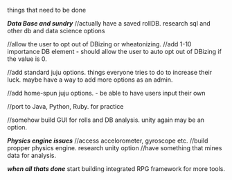 things that need to be done

***Data Base and sundry***
//actually have a saved rollDB.
	research sql and other db and data science options

//allow the user to opt out of DBizing or wheatonizing.
//add 1-10 importance DB element - 
	should allow the user to auto opt out of DBizing if the value is 0.

//add standard juju options. 
	things everyone tries to do to increase their luck.
	maybe have a way to add more options as an admin.

//add home-spun juju options. - be able to have users input their own

//port to Java, Python, Ruby. for practice

//somehow build GUI for rolls and DB analysis.
	unity again may be an option.

***Physics engine issues***
//access accelorometer, gyroscope etc.
//build propper physics engine.
	research unity option
//have something that mines data for analysis.

***when all thats done*** 
	start building integrated RPG framework for more tools.
